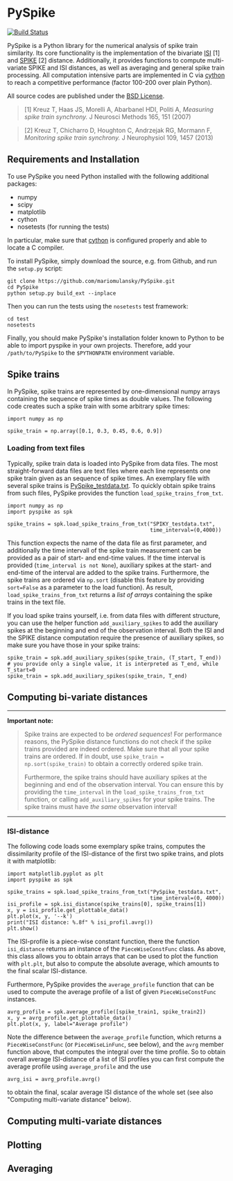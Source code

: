 # PySpike

[![Build Status](https://travis-ci.org/mariomulansky/PySpike.svg?branch=master)](https://travis-ci.org/mariomulansky/PySpike)

PySpike is a Python library for the numerical analysis of spike train similarity. 
Its core functionality is the implementation of the bivariate [ISI](http://www.scholarpedia.org/article/Measures_of_spike_train_synchrony#ISI-distance) [1] and [SPIKE](http://www.scholarpedia.org/article/SPIKE-distance) [2] distance. 
Additionally, it provides functions to compute multi-variate SPIKE and ISI distances, as well as averaging and general spike train processing.
All computation intensive parts are implemented in C via [cython](http://www.cython.org) to reach a competitive performance (factor 100-200 over plain Python).

All source codes are published under the [BSD License](http://opensource.org/licenses/BSD-2-Clause).

>[1] Kreuz T, Haas JS, Morelli A, Abarbanel HDI, Politi A, *Measuring spike train synchrony.* J Neurosci Methods 165, 151 (2007)

>[2] Kreuz T, Chicharro D, Houghton C, Andrzejak RG, Mormann F, *Monitoring spike train synchrony.* J Neurophysiol 109, 1457 (2013)

## Requirements and Installation

To use PySpike you need Python installed with the following additional packages:

- numpy
- scipy
- matplotlib
- cython
- nosetests (for running the tests)

In particular, make sure that [cython](http://www.cython.org) is configured properly and able to locate a C compiler.

To install PySpike, simply download the source, e.g. from Github, and run the `setup.py` script:

    git clone https://github.com/mariomulansky/PySpike.git
    cd PySpike
    python setup.py build_ext --inplace

Then you can run the tests using the `nosetests` test framework:

    cd test
    nosetests

Finally, you should make PySpike's installation folder known to Python to be able to import pyspike in your own projects.
Therefore, add your `/path/to/PySpike` to the `$PYTHONPATH` environment variable.

## Spike trains

In PySpike, spike trains are represented by one-dimensional numpy arrays containing the sequence of spike times as double values.
The following code creates such a spike train with some arbitrary spike times:
    
    import numpy as np

    spike_train = np.array([0.1, 0.3, 0.45, 0.6, 0.9])

### Loading from text files

Typically, spike train data is loaded into PySpike from data files.
The most straight-forward data files are text files where each line represents one spike train given as an sequence of spike times.
An exemplary file with several spike trains is [PySpike_testdata.txt](https://github.com/mariomulansky/PySpike/blob/master/examples/PySpike_testdata.txt).
To quickly obtain spike trains from such files, PySpike provides the function `load_spike_trains_from_txt`.

    import numpy as np
    import pyspike as spk
    
    spike_trains = spk.load_spike_trains_from_txt("SPIKY_testdata.txt", 
                                                  time_interval=(0,4000))

This function expects the name of the data file as first parameter, and additionally the time intervall of the spike train measurement can be provided as a pair of start- and end-time values.
If the time interval is provided (`time_interval is not None`), auxiliary spikes at the start- and end-time of the interval are added to the spike trains.
Furthermore, the spike trains are ordered via `np.sort` (disable this feature by providing `sort=False` as a parameter to the load function).
As result, `load_spike_trains_from_txt` returns a *list of arrays* containing the spike trains in the text file.

If you load spike trains yourself, i.e. from data files with different structure, you can use the helper function `add_auxiliary_spikes` to add the auxiliary spikes at the beginning and end of the observation interval.
Both the ISI and the SPIKE distance computation require the presence of auxiliary spikes, so make sure you have those in your spike trains:

    spike_train = spk.add_auxiliary_spikes(spike_train, (T_start, T_end))
    # you provide only a single value, it is interpreted as T_end, while T_start=0
    spike_train = spk.add_auxiliary_spikes(spike_train, T_end)

## Computing bi-variate distances

----------------------
**Important note:**

>Spike trains are expected to be *ordered sequences*! 
>For performance reasons, the PySpike distance functions do not check if the spike trains provided are indeed ordered.
>Make sure that all your spike trains are ordered.
>If in doubt, use `spike_train = np.sort(spike_train)` to obtain a correctly ordered spike train.
>
>Furthermore, the spike trains should have auxiliary spikes at the beginning and end of the observation interval.
>You can ensure this by providing the `time_interval` in the `load_spike_trains_from_txt` function, or calling `add_auxiliary_spikes` for your spike trains.
>The spike trains must have *the same* observation interval!

----------------------

### ISI-distance

The following code loads some exemplary spike trains, computes the dissimilarity profile of the ISI-distance of the first two spike trains, and plots it with matplotlib:

    import matplotlib.pyplot as plt
    import pyspike as spk
    
    spike_trains = spk.load_spike_trains_from_txt("PySpike_testdata.txt",
                                                  time_interval=(0, 4000))
    isi_profile = spk.isi_distance(spike_trains[0], spike_trains[1])
    x, y = isi_profile.get_plottable_data()
    plt.plot(x, y, '--k')
    print("ISI distance: %.8f" % isi_profil.avrg())
    plt.show()

The ISI-profile is a piece-wise constant function, there the function `isi_distance` returns an instance of the `PieceWiseConstFunc` class.
As above, this class allows you to obtain arrays that can be used to plot the function with `plt.plt`, but also to compute the absolute average, which amounts to the final scalar ISI-distance.

Furthermore, PySpike provides the `average_profile` function that can be used to compute the average profile of a list of given `PieceWiseConstFunc` instances.

    avrg_profile = spk.average_profile([spike_train1, spike_train2])
    x, y = avrg_profile.get_plottable_data()
    plt.plot(x, y, label="Average profile")

Note the difference between the `average_profile` function, which returns a `PieceWiseConstFunc` (or `PieceWiseLinFunc`, see below), and the `avrg` member function above, that computes the integral over the time profile.
So to obtain overall average ISI-distance of a list of ISI profiles you can first compute the average profile using `average_profile` and the use 

    avrg_isi = avrg_profile.avrg()

to obtain the final, scalar average ISI distance of the whole set (see also "Computing multi-variate distance" below).

## Computing multi-variate distances


## Plotting


## Averaging
